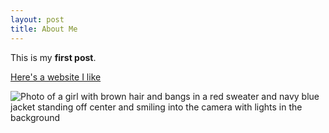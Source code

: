 ```yaml
---
layout: post
title: About Me
---
```


This is my **first post**.

[Here's a website I like](http://seriouseats.com)

![Photo of a girl with brown hair and bangs in a red sweater and navy blue jacket standing off center and smiling into the camera with lights in the background](http://crernst25.github.io/crernst25/images/blog-post.JPG)
